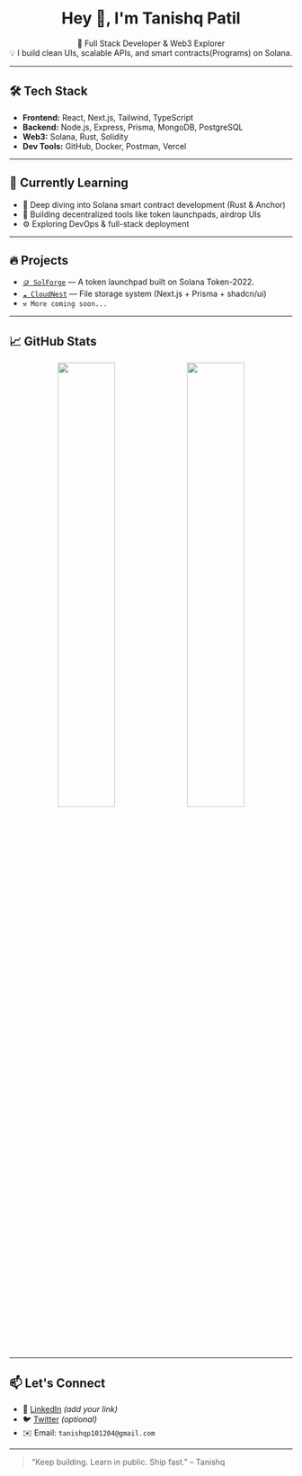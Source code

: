 <h1 align="center">Hey 👋, I'm Tanishq Patil</h1>

<p align="center">
  🚀 Full Stack Developer & Web3 Explorer <br />
  💡 I build clean UIs, scalable APIs, and smart contracts(Programs) on Solana.
</p>

---

## 🛠️ Tech Stack

- **Frontend:** React, Next.js, Tailwind, TypeScript
- **Backend:** Node.js, Express, Prisma, MongoDB, PostgreSQL
- **Web3:** Solana, Rust, Solidity
- **Dev Tools:** GitHub, Docker, Postman, Vercel

---

## 🌱 Currently Learning

- 🧠 Deep diving into Solana smart contract development (Rust & Anchor)
- 💼 Building decentralized tools like token launchpads, airdrop UIs
- ⚙️ Exploring DevOps & full-stack deployment

---

## 🔥 Projects

- [`🪙 SolForge`](https://github.com/cotishq/SolForge) — A token launchpad built on Solana Token-2022.
- [`☁️ CloudNest`](https://github.com/cotishq/cloudnest) — File storage system (Next.js + Prisma + shadcn/ui)
- `⚒️ More coming soon...`

---

## 📈 GitHub Stats

<p align="center">
  <img src="https://github-readme-stats.vercel.app/api?username=cotishq&show_icons=true&theme=tokyonight" width="45%" />
  <img src="https://github-readme-streak-stats.herokuapp.com/?user=cotishq&theme=tokyonight" width="45%" />
</p>

---

## 📫 Let's Connect

- 💼 [LinkedIn](https://www.linkedin.com/in/tanishq-patil-707348320/) *(add your link)*
- 🐦 [Twitter](https://x.com/Tanishqstwt) *(optional)*
- ✉️ Email: `tanishqp101204@gmail.com`

---

> “Keep building. Learn in public. Ship fast.” – Tanishq


